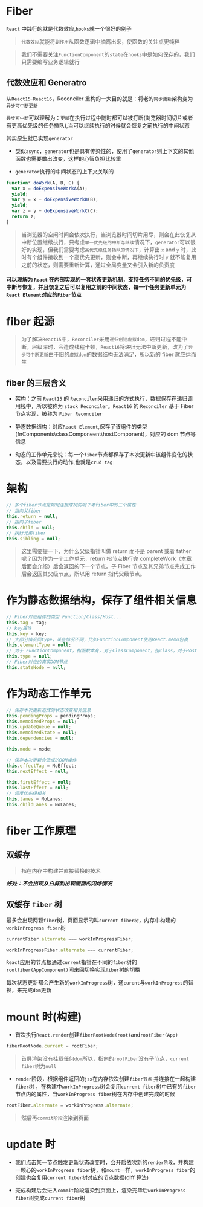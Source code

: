 # Fiber

`React` 中践行的就是代数效应,`hooks`就一个很好的例子

> `代数效应`就能将`副作用`从函数逻辑中抽离出来，使函数的关注点更纯粹

> 我们不需要关注`FunctionComponent`的`state`在`hooks`中是如何保存的，我们只需要编写业务逻辑就行

## 代数效应和 Generatro

从`React15`-`React16`，Reconciler 重构的一大目的就是：将老的`同步更新`架构变为`异步可中断更新`

`异步可中断`可以理解为：`更新`在执行过程中随时都可以被打断(浏览器时间切片或者有更高优先级的任务插队),当可以继续执行的时候就会恢复之前执行的中间状态

其实原生就已实现`generator`

- 类似`async`，`generator`也是具有传染性的，使用了`generator`则上下文的其他函数也需要做出改变，这样的心智负担比较重

- `generator`执行的中间状态的上下文关联的

```javascript
function* doWork(A, B, C) {
  var x = doExpensiveWorkA(A);
  yield;
  var y = x + doExpensiveWorkB(B);
  yield;
  var z = y + doExpensiveWorkC(C);
  return z;
}
```

> 当浏览器的空闲时间会依次执行，当浏览器时间切片用尽，则会在此恢复从中断位置继续执行，只考虑`单一优先级的中断与继续`情况下，`generator`可以很好的实现，但我们需要考虑`高优先级任务插队的情况下`，计算出 `x` and `y` 时，此时有个组件接收到一个高优先更新，则会中断，再继续执行时 `y` 就不能复用之前的状态，则需要重新计算，通过全局变量又会引入新的负责度

#### 可以理解为 `React` 在内部实现的一套状态更新机制，支持任务不同的优先级，可中断与恢复，并且恢复之后可以复用之前的中间状态，每一个任务更新单元为`React Element`对应的`Fiber`节点

# fiber 起源

> 为了解决`React15`中，`Reconciler`采用`递归创建虚拟dom`，递归过程不能中断，层级深时，会造成线程卡顿，`React16`将递归无法中断更新，改为了`异步可中断更新`由于旧的`虚拟dom`的数据结构无法满足，所以新的 fiber 就应运而生

## fiber 的三层含义

- 架构：之前 `React15` 的 `Reconciler`采用递归的方式执行，数据保存在递归调用栈中，所以被称为 `stack Reconciler`。`React16` 的 `Reconciler` 基于 Fiber 节点实现，被称为 `Fiber Reconciler`

- 静态数据结构：对应`React Element`,保存了该组件的类型(fnComponents\classComponeent\hostComponent)，对应的 dom 节点等信息

- 动态的工作单元来说：每一个`fiber`节点都保存了本次更新中该组件变化的状态，以及需要执行的动作,也就是`crud tag`

# 架构

```javascript
// 多个fiber节点是如何连接成树的呢？考fiber中的三个属性
// 指向父fiber
this.return = null;
// 指向子fiber
this.child = null;
// 执行兄弟fiber
this.sibling = null;
```

> 这里需要提一下，为什么父级指针叫做 return 而不是 parent 或者 father 呢？因为作为一个工作单元，return 指节点执行完 completeWork（本章后面会介绍）后会返回的下一个节点。子 Fiber 节点及其兄弟节点完成工作后会返回其父级节点，所以用 return 指代父级节点。

# 作为静态数据结构，保存了组件相关信息

```javascript
// Fiber对应组件的类型 Function/Class/Host...
this.tag = tag;
// key属性
this.key = key;
// 大部分情况同type，某些情况不同，比如FunctionComponent使用React.memo包裹
this.elementType = null;
// 对于 FunctionComponent，指函数本身，对于ClassComponent，指class，对于HostComponent，指DOM节点tagName
this.type = null;
// Fiber对应的真实DOM节点
this.stateNode = null;
```

# 作为动态工作单元

```javascript
// 保存本次更新造成的状态改变相关信息
this.pendingProps = pendingProps;
this.memoizedProps = null;
this.updateQueue = null;
this.memoizedState = null;
this.dependencies = null;

this.mode = mode;

// 保存本次更新会造成的DOM操作
this.effectTag = NoEffect;
this.nextEffect = null;

this.firstEffect = null;
this.lastEffect = null;
// 调度优先级相关
this.lanes = NoLanes;
this.childLanes = NoLanes;
```

# fiber 工作原理

## 双缓存

> 指在内存中构建并直接替换的技术

**_好处：不会出现从白屏到出现画面的闪烁情况_**

## 双缓存 `fiber` 树

最多会出现两颗`fiber`树，页面显示的叫`current fiber树`，内存中构建的`workInProgress fiber`树

```javascript
currentFiber.alternate === workInProgressFiber;

workInProgressFiber.alternate === currentFiber;
```

`React`应用的节点根通过`current`指针在不同的`fiber`树的`rootfiber(AppComponent)`间来回切换实现`fiber`树的切换

每次状态更新都会产生新的`workInProgress`树，通`curent`与`workInProgress`的替换，来完成`dom`更新

# mount 时(构建)

- 首次执行`React.render`创建`fiberRootNode(root)`and`rootFiber(App)`

```javascript
fiberRootNode.current = rootFiber;
```

> 首屏渲染没有挂载任何`dom`所以，指向的`rootFiber`没有子节点，`current fiber`树为`null`

- `render`阶段，根据组件返回的`jsx`在内存依次创建`fiber节点`
  并连接在一起构建`fiber`树
  ，在构建中`workInProgress`树会复用`current fiber`树中已有的`fiber`节点内的属性，当`workInProgress fiber`树在内存中创建完成的时候

```javascript
rootFiber.alternate = workInProgress.alternate;
```

> 然后再`commit阶段`渲染到页面

# update 时

- 我们点击某一节点触发更新状态改变时，会开启依次新的`render阶段`，并构建一颗心的`workInProgress fiber`树，和`mount`一样，`workInProgress fiber`的创建也会复用`current fiber`树对应的节点数据(diff 算法)

- 完成构建后会进入`commit`阶段渲染到页面上，渲染完毕后`workInProgress fiber`树变成`current fiber`树
